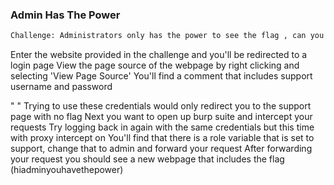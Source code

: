 ### Admin Has The Power

```html
Challenge: Administrators only has the power to see the flag , can you be one ?
```

Enter the website provided in the challenge and you'll be redirected to a login page
View the page source of the webpage by right clicking and selecting 'View Page Source'
You'll find a comment that includes support username and password 

"  <!-- TODO: remove this line ,  for maintenance purpose use this inf(user:support password:x34245323)-->"
Trying to use these credentials would only redirect you to the support page with no flag
Next you want to open up burp suite and intercept your requests
Try logging back in again with the same credentials but this time with proxy intercept on
You'll find that there is a role variable that is set to support, change that to admin and forward your request
After forwarding your request you should see a new webpage that includes the flag (hiadminyouhavethepower)

